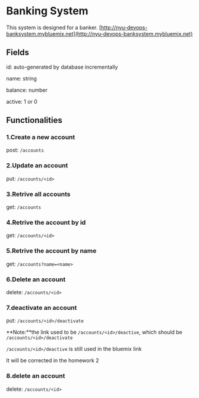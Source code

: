 # Banking System
This system is designed for a banker.
[http://nyu-devops-banksystem.mybluemix.net](http://nyu-devops-banksystem.mybluemix.net)

## Fields
id: auto-generated by database incrementally

name: string

balance: number

active: 1 or 0

## Functionalities
### 1.Create a new account
post: `/accounts`

### 2.Update an account
put: `/accounts/<id>`

### 3.Retrive all accounts
get: `/accounts`

### 4.Retrive the account by id
get: `/accounts/<id>`

### 5.Retrive the account by name
get: `/accounts?name=<name>`

### 6.Delete an account
delete: `/accounts/<id>`

### 7.deactivate an account
put: `/accounts/<id>/deactivate`

**Note:**the link used to be `/accounts/<id>/deactive`, which should be `/accounts/<id>/deactivate`

`/accounts/<id>/deactive` is still used in the bluemix link

It will be corrected in the homework 2

### 8.delete an account
delete: `/accounts/<id>`
